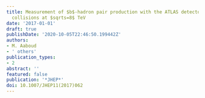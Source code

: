```yaml
---
title: Measurement of $b$-hadron pair production with the ATLAS detector in proton-proton
  collisions at $sqrts=8$ TeV
date: '2017-01-01'
draft: true
publishDate: '2020-10-05T22:46:50.199442Z'
authors:
- M. Aaboud
- ' others'
publication_types:
- 2
abstract: ''
featured: false
publication: '*JHEP*'
doi: 10.1007/JHEP11(2017)062
---
```


